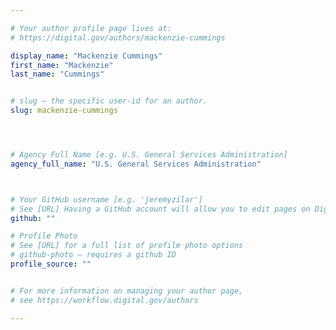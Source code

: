 ```yaml
---

# Your author profile page lives at:
# https://digital.gov/authors/mackenzie-cummings

display_name: "Mackenzie Cummings"
first_name: "Mackenzie"
last_name: "Cummings"


# slug — the specific user-id for an author.
slug: mackenzie-cummings




# Agency Full Name [e.g. U.S. General Services Administration]
agency_full_name: "U.S. General Services Administration"



# Your GitHub username [e.g. 'jeremyzilar']
# See [URL] Having a GitHub account will allow you to edit pages on DigitalGov. The image used in your GitHub account can also be used to populate your digital.gov profile photo.
github: ""

# Profile Photo
# See [URL] for a full list of profile photo options
# github-photo — requires a github ID
profile_source: ""


# For more information on managing your author page,
# see https://workflow.digital.gov/authors

---
```

